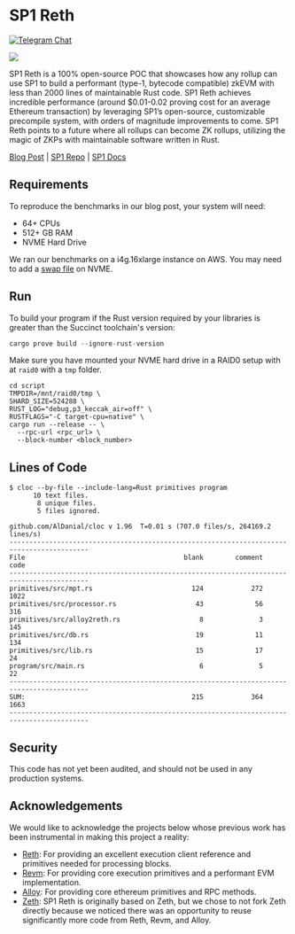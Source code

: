 # SP1 Reth

[![Telegram Chat][tg-badge]][tg-url]

[tg-badge]: https://img.shields.io/endpoint?color=neon&logo=telegram&label=chat&url=https://tg.sumanjay.workers.dev/succinct_sp1
[tg-url]: https://t.me/succinct_sp1

![](./assets/sp1-reth.png)

SP1 Reth is a 100% open-source POC that showcases how any rollup can use SP1 to build a performant (type-1, bytecode compatible) zkEVM with less than 2000 lines of maintainable Rust code. SP1 Reth achieves incredible performance (around $0.01-0.02 proving cost for an average Ethereum transaction)  by leveraging SP1’s open-source, customizable precompile system, with orders of magnitude improvements to come. SP1 Reth points to a future where all rollups can become ZK rollups, utilizing the magic of ZKPs with maintainable software written in Rust.

[Blog Post](https://blog.succinct.xyz/sp1-reth) | [SP1 Repo](https://github.com/succinctlabs/sp1) | [SP1 Docs](https://succinctlabs.github.io/sp1/)

## Requirements

To reproduce the benchmarks in our blog post, your system will need:

- 64+ CPUs
- 512+ GB RAM
- NVME Hard Drive

We ran our benchmarks on a i4g.16xlarge instance on AWS. You may need to add a [swap file](https://phoenixnap.com/kb/linux-swap-file) on NVME.

## Run

To build your program if the Rust version required by your libraries is greater than the Succinct toolchain's version:

```rust
cargo prove build --ignore-rust-version
```

Make sure you have mounted your NVME hard drive in a RAID0 setup with at `raid0` with a `tmp` folder.

```
cd script
TMPDIR=/mnt/raid0/tmp \
SHARD_SIZE=524288 \
RUST_LOG="debug,p3_keccak_air=off" \
RUSTFLAGS="-C target-cpu=native" \
cargo run --release -- \
  --rpc-url <rpc_url> \
  --block-number <block_number>
```

## Lines of Code

```
$ cloc --by-file --include-lang=Rust primitives program   
      10 text files.
       8 unique files.
       5 files ignored.

github.com/AlDanial/cloc v 1.96  T=0.01 s (707.0 files/s, 264169.2 lines/s)
------------------------------------------------------------------------------------------
File                                        blank        comment           code
------------------------------------------------------------------------------------------
primitives/src/mpt.rs                         124            272           1022
primitives/src/processor.rs                    43             56            316
primitives/src/alloy2reth.rs                    8              3            145
primitives/src/db.rs                           19             11            134
primitives/src/lib.rs                          15             17             24
program/src/main.rs                             6              5             22
------------------------------------------------------------------------------------------
SUM:                                          215            364           1663
------------------------------------------------------------------------------------------
```

## Security

This code has not yet been audited, and should not be used in any production systems.

## Acknowledgements

We would like to acknowledge the projects below whose previous work has been instrumental in making this project a reality:

- [Reth](https://github.com/paradigmxyz/reth): For providing an excellent execution client reference and primitives needed for processing blocks.
- [Revm](https://github.com/bluealloy/revm): For providing core execution primitives and a performant EVM implementation.
- [Alloy](https://github.com/alloy-rs/alloy): For providing core ethereum primitives and RPC methods.
- [Zeth](https://github.com/risc0/zeth): SP1 Reth is originally based on Zeth, but we chose to not fork Zeth directly because we noticed there was an opportunity to reuse significantly more code from Reth, Revm, and Alloy.